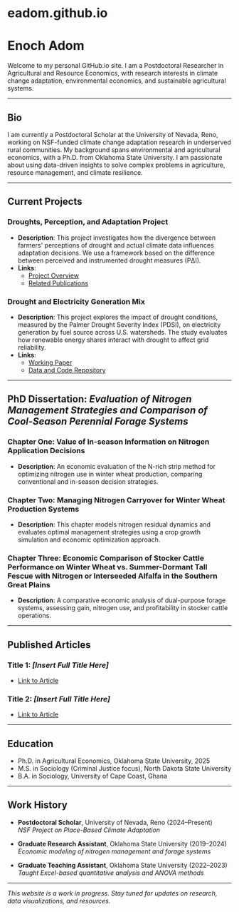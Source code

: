 # eadom.github.io

# Enoch Adom

Welcome to my personal GitHub.io site. I am a Postdoctoral Researcher in Agricultural and Resource Economics, with research interests in climate change adaptation, environmental economics, and sustainable agricultural systems.

---

## Bio
I am currently a Postdoctoral Scholar at the University of Nevada, Reno, working on NSF-funded climate change adaptation research in underserved rural communities. My background spans environmental and agricultural economics, with a Ph.D. from Oklahoma State University. I am passionate about using data-driven insights to solve complex problems in agriculture, resource management, and climate resilience.

---

## Current Projects

### Droughts, Perception, and Adaptation Project
- **Description**: This project investigates how the divergence between farmers' perceptions of drought and actual climate data influences adaptation decisions. We use a framework based on the difference between perceived and instrumented drought measures (PΔI).
- **Links**:
  - [Project Overview](#)
  - [Related Publications](#)

### Drought and Electricity Generation Mix
- **Description**: This project explores the impact of drought conditions, measured by the Palmer Drought Severity Index (PDSI), on electricity generation by fuel source across U.S. watersheds. The study evaluates how renewable energy shares interact with drought to affect grid reliability.
- **Links**:
  - [Working Paper](#)
  - [Data and Code Repository](#)

---

## PhD Dissertation: *Evaluation of Nitrogen Management Strategies and Comparison of Cool-Season Perennial Forage Systems*

### Chapter One: Value of In-season Information on Nitrogen Application Decisions
- **Description**: An economic evaluation of the N-rich strip method for optimizing nitrogen use in winter wheat production, comparing conventional and in-season decision strategies.

### Chapter Two: Managing Nitrogen Carryover for Winter Wheat Production Systems
- **Description**: This chapter models nitrogen residual dynamics and evaluates optimal management strategies using a crop growth simulation and economic optimization approach.

### Chapter Three: Economic Comparison of Stocker Cattle Performance on Winter Wheat vs. Summer-Dormant Tall Fescue with Nitrogen or Interseeded Alfalfa in the Southern Great Plains
- **Description**: A comparative economic analysis of dual-purpose forage systems, assessing gain, nitrogen use, and profitability in stocker cattle operations.

---

## Published Articles

### Title 1: *[Insert Full Title Here]*
- [Link to Article](#)

### Title 2: *[Insert Full Title Here]*
- [Link to Article](#)

---

## Education
- Ph.D. in Agricultural Economics, Oklahoma State University, 2025
- M.S. in Sociology (Criminal Justice focus), North Dakota State University
- B.A. in Sociology, University of Cape Coast, Ghana

---

## Work History
- **Postdoctoral Scholar**, University of Nevada, Reno (2024–Present)  
  *NSF Project on Place-Based Climate Adaptation*

- **Graduate Research Assistant**, Oklahoma State University (2019–2024)  
  *Economic modeling of nitrogen management and forage systems*

- **Graduate Teaching Assistant**, Oklahoma State University (2022–2023)  
  *Taught Excel-based quantitative analysis and ANOVA methods*

---

*This website is a work in progress. Stay tuned for updates on research, data visualizations, and resources.*
